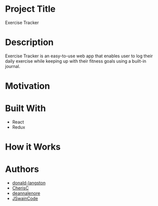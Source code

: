 # Project Title
Exercise Tracker

# Description
Exercise Tracker is an easy-to-use web app that enables user to log their daily exercise while keeping up with their fitness goals using a built-in journal. 

# Motivation


# Built With
- React
- Redux

# How it Works


# Authors
* [donald-langston](https://github.com/donald-langston)
* [CherisC](https://github.com/CherisC)
* [deannalenore](https://github.com/deannalenore)
* [JSwainCode](https://github.com/JSwainCode)

